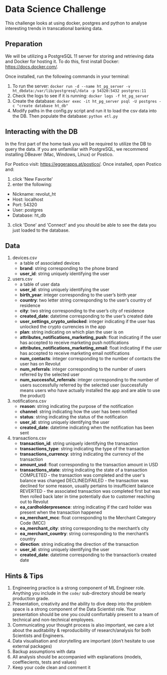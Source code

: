 # Data Science Challenge

This challenge looks at using docker, postgres and python to analyse interesting trends in transcational banking data.

## Preparation
We will be utilizing a PostgreSQL 11 server for storing and retrieving data and Docker for hosting it. To do this, first install Docker: https://docs.docker.com/.


Once installed, run the following commands in your terminal:
1. To run the server:
`docker run -d --name ht_pg_server -v ht_dbdata:/var/lib/postgresql/data -p 54320:5432 postgres:11`
2. Check the logs to see if it is running:
`docker logs -f ht_pg_server`
3. Create the database:
`docker exec -it ht_pg_server psql -U postgres -c "create database ht_db"`
4. Modify paths in the config.py script and run it to load the csv data into the DB. Then populate the database:
`python etl.py`

## Interacting with the DB
In the first part of the home task you will be required to utilize the DB to query the data. If you are unfamiliar with PostgreSQL, we recommend installing DBeaver (Mac, Windows, Linux) or Postico.

For Postico visit: https://eggerapps.at/postico/. 
Once installed, open Postico and:
1. click 'New Favorite'
2. enter the following:
- Nickname: revolut_ht
- Host: localhost
- Port: 54320
- User: postgres
- Database: ht_db
3. click 'Done' and 'Connect' 
and you should be able to see the data you just loaded to the database.

## Data
1. devices.csv
	- a table of associated devices
	- **brand**: string corresponding to the phone brand
	- **user_id**: string uniquely identifying the user
2. users.csv
	- a table of user data
	- **user_id**: string uniquely identifying the user
	- **birth_year**: integer corresponding to the user’s birth year
	- **country**: two letter string corresponding to the user’s country of residence
	- **city**: two string corresponding to the user’s city of residence
	- **created_date**: datetime corresponding to the user’s created date
	- **user_settings_crypto_unlocked**: integer indicating if the user has unlocked the crypto currencies in the app
	- **plan**: string indicating on which plan the user is on
	- **attributes_notifications_marketing_push**: float indicating if the user has accepted to receive marketing push notifications
	- **attributes_notifications_marketing_email**: float indicating if the user has accepted to receive marketing email notifications
	- **num_contacts**:	integer corresponding to the number of contacts the user has on Revolut
	- **num_referrals**: integer corresponding to the number of users referred by the selected user
	- **num_successful_referrals**: integer corresponding to the number of users successfully referred by the selected user (successfully means users who have actually installed the app and are able to use the product)
3. notifications.csv
	- **reason**: string indicating the purpose of the notification
	- **channel**: string indicating how the user has been notified
	- **status**:	string indicating the status of the notification
	- **user_id**: string uniquely identifying the user
	- **created_date**: datetime indicating when the notification has been sent
4. transactions.csv
	- **transaction_id**: string uniquely identifying the transaction
	- **transactions_type**: string indicating the type of the transaction
	- **transactions_currency**: string indicating the currency of the transaction
	- **amount_usd**: float corresponding to the transaction amount in USD
	- **transactions_state**: string indicating the state of a transaction
		COMPLETED - the transaction was completed and the user's balance was changed
		DECLINED/FAILED - the transaction was declined for some reason, usually pertains to insufficient balance 
		REVERTED - the associated transaction was completed first but was then rolled back later in time potentially due to customer reaching out to Revolut
	- **ea_cardholderpresence**: string indicating if the card holder was present when the transaction happened
	- **ea_merchant_mcc**: float corresponding to the Merchant Category Code (MCC)
	- **ea_merchant_city**: string corresponding to the merchant’s city
	- **ea_merchant_country**: string corresponding to the merchant’s country
	- **direction**: string indicating the direction of the transaction
	- **user_id**: string uniquely identifying the user
	- **created_date**: datetime corresponding to the transaction’s created date

## Hints & Tips
1. Engineering practice is a strong component of ML Engineer role. Anything you include in the `code/` sub-directory should be nearly production grade.
2. Presentation, creativity and the ability to dive deep into the problem space is a strong component of the Data Scientist role. Your presentation should be one you could comfortably present to a team of technical and non-technical employees.
3. Communicating your thought process is also important, we care a lot about the auditability & reproducibility of research/analysis for both Scientists and Engineers. 
4. Data visualisation and storytelling are important (don’t hesitate to use external packages)
5. Backup assumptions with data
6. All analysis should be accompanied with explanations (models, coeffiecients, tests and values)
7. Keep your code clean and comment it

